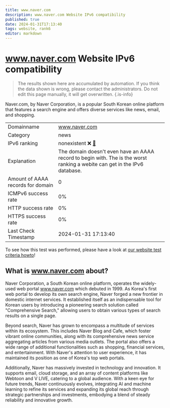 ```yaml
---
title: www.naver.com
description: www.naver.com Website IPv6 compatibility
published: true
date: 2024-01-31T17:13:40
tags: website, rank6
editor: markdown
---
```


# www.naver.com Website IPv6 compatibility

> The results shown here are accumulated by automation. If you think the data shown is wrong, please contact the administrators. 
> Do not edit this page manually, it will get overwritten.
{.is-info}

Naver.com, by Naver Corporation, is a popular South Korean online platform that features a search engine and offers diverse services like news, email, and shopping.


|   |   |
| - | - |
| Domainname | www.naver.com
| Category | news |
| IPv6 ranking | nonexistent :x: [🔗](/howto/ranking) |
| Explanation | The domain doesn't even have an AAAA record to begin with. The is the worst ranking a webite can get in the IPv6 database. |
| Amount of AAAA records for domain | 0 |
| ICMPv6 success rate | 0%|
| HTTP success rate | 0% |
| HTTPS success rate | 0% |
| Last Check Timestamp | 2024-01-31 17:13:40 |

To see how this test was performed, please have a look at [our website test criteria howto](/howto/testcriteria/website)!


## What is www.naver.com about?
Naver Corporation, a South Korean online platform, operates the widely-used web portal www.naver.com which debuted in 1999. As Korea's first web portal to develop its own search engine, Naver forged a new frontier in domestic internet services. It established itself as an indispensable tool for Korean users by introducing a pioneering search solution called "Comprehensive Search," allowing users to obtain various types of search results on a single page.

Beyond search, Naver has grown to encompass a multitude of services within its ecosystem. This includes Naver Blog and Cafe, which foster vibrant online communities, along with its comprehensive news service aggregating articles from various media outlets. The portal also offers a wide range of additional functionalities such as shopping, financial services, and entertainment. With Naver's attention to user experience, it has maintained its position as one of Korea's top web portals.

Additionally, Naver has massively invested in technology and innovation. It supports email, cloud storage, and an array of content platforms like Webtoon and V LIVE, catering to a global audience. With a keen eye for future trends, Naver continuously evolves, integrating AI and machine learning to refine its services and expanding its global reach through strategic partnerships and investments, embodying a blend of steady reliability and innovative growth.



